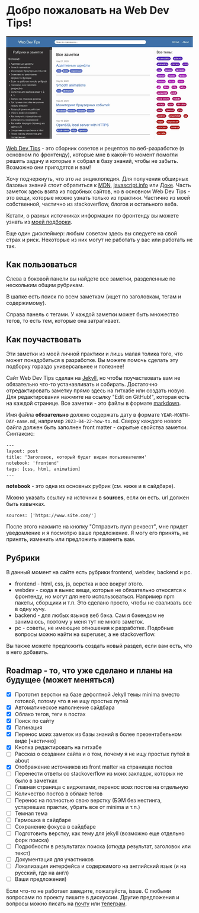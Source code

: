 # Добро пожаловать на Web Dev Tips!

[![скриншот сайта](assets/webdevtips.webp)](https://vallek.github.io/webdevtips/)

[Web Dev Tips](https://vallek.github.io/webdevtips/) - это сборник советов и рецептов по веб-разработке (в основном по фронтенду), которые мне в какой-то момент помогли решить задачу и которые я собрал в базу знаний, чтобы не забыть. Возможно они пригодятся и вам!

Хочу подчеркнуть, что это *не* энциклопедия. Для получения обширных базовых знаний стоит обратиться к [MDN](https://developer.mozilla.org/), [javascript.info](https://learn.javascript.ru/) или [Доке](https://doka.guide/). Часть заметок здесь взята из подобных сайтов, но в основном Web Dev Tips - это вещи, которые можно узнать только из практики. Частично из моей собственной, частично из stackoverflow, блогов и остального веба.

Кстати, о разных источниках информации по фронтенду вы можете узнать из [моей подборки](https://vallek.github.io/web-links/index.html).

Еще один дисклеймер: любым советам здесь вы следуете на свой страх и риск. Некоторые из них могут не работать у вас или работать не так.

## Как пользоваться
Слева в боковой панели вы найдете все заметки, разделенные по нескольким общим рубрикам. 

В шапке есть поиск по всем заметкам (ищет по заголовкам, тегам и содержимому).

Справа панель с тегами. У каждой заметки может быть множество тегов, то есть тем, которые она затрагивает.

## Как поучаствовать
Эти заметки из моей личной практики и лишь малая толика того, что может понадобиться в разработке. Вы можете помочь сделать эту подборку гораздо универсальнее и полезнее!

Сайт Web Dev Tips сделан на [Jekyll](https://jekyllrb.com/docs/), но чтобы поучаствовать вам не обязательно что-то устанавливать и собирать. Достаточно отредактировать заметку прямо здесь на гитхабе или создать новую. Для редактирования нажмите на ссылку "Edit on GitHub!", которая есть на каждой странице. Все заметки - это файлы в формате [markdown](https://github.com/adam-p/markdown-here/wiki/Markdown-Cheatsheet). 

Имя файла **обязательно** должно содержать дату в формате `YEAR-MONTH-DAY-name.md`, например `2023-04-22-how-to.md`. Сверху каждого нового файла должен быть заполнен front matter - скрытые свойства заметки. Синтаксис:
```
---
layout: post
title: 'Заголовок, который будет виден пользователям'
notebook: 'frontend'
tags: [css, html, animation]
---
```
**notebook** - это одна из основных рубрик (см. ниже и в сайдбаре).

Можно указать ссылку на источник в **sources**, если он есть. url должен быть кавычках.
```
sources: ['https://www.site.com/']
```
После этого нажмите на кнопку "Отправить пулл реквест", мне придет уведомление и я посмотрю ваше предложение. Я могу его принять, не принять, изменить или предложить изменить вам.

## Рубрики
В данный момент на сайте есть рубрики frontend, webdev, backend и pc.
* frontend - html, css, js, верстка и все вокруг этого.
* webdev - сюда я вынес вещи, которые не обязательно относятся к фронтенду, но могут для него использоваться. Например npm пакеты, сборщики и т.п. Это сделано просто, чтобы не сваливать все в одну кучу.
* backend - для любых языков веб бэка. Сам я бэкендом не занимаюсь, поэтому у меня тут не много заметок. 
* pc - советы, не имеющие отношения к разработке. Подобные вопросы можно найти на superuser, а не stackoverflow. 

Вы также можете предложить создать новый раздел, если вам есть, что в него добавить. 

## Roadmap - то, что уже сделано и планы на будущее (может меняться)
- [x] Прототип верстки на базе дефолтной Jekyll темы minima вместо готовой, потому что я не ищу простых путей
- [x] Автоматическое наполнение сайдбара
- [x] Облако тегов, теги в постах
- [x] Поиск по сайту
- [x] Пагинация
- [x] Перенос моих заметок из базы знаний в более презентабельном виде [частично]
- [x] Кнопка редактировать на гитхабе
- [ ] Рассказ о создании сайта и о том, почему я не ищу простых путей в about
- [x] Отображение источников из front matter на страницах постов
- [ ] Перенести ответы со stackoverflow из моих закладок, которых не было в заметках
- [ ] Главная страница с виджетами, перенос всех постов на отдельную
- [ ] Количество постов в облаке тегов
- [ ] Перенос на полностью свою верстку (БЭМ без нестинга, устаревших практик, убрать все от minima и т.п.)
- [ ] Темная тема
- [ ] Гармошка в сайдбаре
- [ ] Сохранение фокуса в сайдбаре
- [ ] Подготовить верстку, как тему для jekyll (возможно еще отдельно форк поиска)
- [ ] Подробности в результатах поиска (откуда результат, заголовок или текст)
- [ ] Документация для участников
- [ ] Локализация интерфейса и содержимого на английский язык (и на русский, где на англ)
- [ ] Ваши предложения)

Если что-то не работает заведите, пожалуйста, issue. С любыми вопросами по проекту пишите в дискуссии. Другие предложения и вопросы можно писать на [почту](mailto:vwebdis@gmail.com) или [телеграм](https://t.me/webval).

